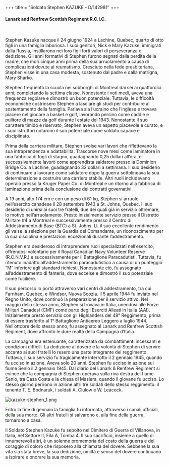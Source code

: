 +++
title = "Soldato Stephen KAZUKE - D/142981"
+++

#### Lanark and Renfrew Scottish Regiment R.C.I.C.
<br>


Stephen Kazuke nacque il 24 giugno 1924 a Lachine, Quebec, quarto di otto figli in una famiglia laboriosa. I suoi genitori, Nick e Mary Kazuke, immigrati dalla Russia, instillarono nei loro figli forti valori di perseveranza e dedizione. Gli anni formativi di Stephen furono segnati dalla perdita della madre, che morì cinque anni prima della sua arruolamento a causa di complicazioni dovute al reumatismo. Cresciuto nella fede presbiteriana, Stephen visse in una casa modesta, sostenuto dal padre e dalla matrigna, Mary Sharko.

Stephen frequentò la scuola nei sobborghi di Montreal dai sei ai quattordici anni, completando la settima classe. Nonostante i voti medi, aveva una frequenza regolare e dimostrò un buon potenziale. Tuttavia, le difficoltà economiche costrinsero Stephen a lasciare gli studi per contribuire al sostentamento della famiglia. Parlava sia l’ucraino che l’inglese e trovava piacere nel giocare a basket e golf, lavorando persino come caddie e pulitore di mazze da golf durante l’estate del 1943. Nonostante il suo carattere timido e riservato, Stephen aveva un aspetto piacevole e curato, e i suoi istruttori notarono il suo potenziale come soldato capace e disciplinato.

Prima della carriera militare, Stephen svolse vari lavori che riflettevano la sua intraprendenza e adattabilità. Trascorse nove mesi come laminatore in una fabbrica di fogli di stagno, guadagnando 0,25 dollari all’ora, e successivamente lavorò come apprendista saldatore presso la Dominion Bridge Co. a Lachine, guadagnando 32 dollari a settimana. Il suo desiderio di continuare a lavorare come saldatore dopo la guerra sottolineava la sua determinazione a costruire una carriera stabile. Altri ruoli includevano operaio presso la Kruger Paper Co. di Montreal e un ritorno alla fabbrica di laminazione prima della conclusione dei contratti governativi.

A 19 anni, alto 174 cm e con un peso di 61 kg, Stephen si arruolò nell’esercito canadese il 28 settembre 1943 a St. Johns, Quebec. 
Il suo desiderio di unirsi ai suoi tre fratelli, due dei quali già in servizio oltremare, lo motivò nell’arruolamento. Prestò inizialmente servizio presso il Distretto Militare #4 a Montreal e successivamente presso il Centro di Addestramento di Base (BTC) a St. Johns. Lì, il suo eccellente rendimento gli valse la selezione per la Guardia del Comandante, un riconoscimento per la sua disciplina e prestazioni eccezionali durante l’addestramento.

Stephen era desideroso di intraprendere ruoli specializzati nell’esercito, offrendosi volontario per il Royal Canadian Navy Volunteer Reserve (R.C.N.V.R.) e successivamente per il Battaglione Paracadutisti. Tuttavia, fu ritenuto inadatto all’addestramento paracadutistico a causa di un punteggio “M” inferiore agli standard richiesti. Nonostante ciò, fu assegnato all’addestramento di fanteria, dove eccelse e dimostrò il suo potenziale come fuciliere.

Il suo percorso lo portò attraverso vari centri di addestramento, tra cui Farnham, Quebec, e Windsor, Nuova Scozia. Il 5 aprile 1944 fu inviato nel Regno Unito, dove continuò la preparazione per il servizio attivo. Nel maggio dello stesso anno, Stephen si trovava in Italia, unendosi alle Forze Militari Canadesi (CMF) come parte degli Eserciti Alleati in Italia (AAI). Inizialmente prestò servizio con gli Highlanders del 48° Reggimento, prima di essere trasferito al 1° Battaglione Antiaereo Leggero a luglio 1944. Nell’ottobre dello stesso anno, fu assegnato al Lanark and Renfrew Scottish Regiment, dove affrontò le dure realtà della Campagna d’Italia.

La campagna era estenuante, caratterizzata da combattimenti incessanti e condizioni difficili. La dedizione al dovere e la volontà di Stephen di servire accanto ai suoi fratelli lo resero una parte integrante del reggimento. Tuttavia, il suo servizio fu tragicamente interrotto il 2 gennaio 1945, quando fu ucciso in azione. Aveva solo 20 anni.
Stephen fu ucciso in azione sul fiume Senio il 2 gennaio 1945.
Dal diario del Lanark & Renfrew Regiment si evince che la compagnia di Stephen operava sulla riva destra del fiume Senio, tra Casa Costa e la chiesa di Masiera, quando il giovane fu ucciso. Lo stesso giorno perirono in azione altri tre soldati dello stesso reggimento: il tenente T. E. Bodnaruk, i soldati A. Clulow e W. Leacock.

 ![kazuke-stephen_1.png](/images/Soldiers/kazuke-stephen_1.png)


Entro la fine di gennaio la famiglia fu informata, attraverso i canali ufficiali, della sua morte. Gli altri fratelli si salvarono e, alla fine della guerra, tornarono a casa.


Il Soldato Stephen Kazuke fu sepolto nel Cimitero di Guerra di Villanova, in Italia, nel Settore II, Fila A, Tomba 4. 
Il suo sacrificio, insieme a quello di innumerevoli altri, è un solenne promemoria del costo della guerra e del coraggio di coloro che risposero alla chiamata del dovere. Sebbene la sua vita sia stata breve, la sua dedizione, umiltà e senso del dovere continuano a ispirare e onorare la sua memoria.
